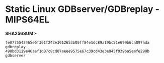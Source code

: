 # Static Linux GDBserver/GDBreplay - MIPS64EL



**SHA256SUM:-**




```
fe0775542465e6f361f243e3612653b05ff84e1dc89a19bc51e699b6ca097ada  gdbreplay
498bd3119e46aef1d07c8cd07aeee9575e67c39cd43e3e945f9396a5eafe290b  gdbserver
```
